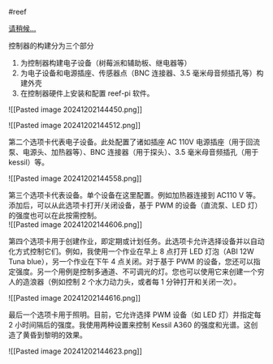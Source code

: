 #reef 

[请稍候…](https://www.reef2reef.com/threads/reef-pi-an-opensource-reef-tank-controller-based-on-raspberry-pi.289256/)

控制器的构建分为三个部分  
1) 为控制器构建电子设备（树莓派和辅助板、继电器等）  
2) 为电子设备和电源插座、传感器点（BNC 连接器、3.5 毫米母音频插孔等）构建外壳  
3) 在控制器硬件上安装和配置 reef-pi 软件。




![[Pasted image 20241202144450.png]]


![[Pasted image 20241202144512.png]]



第二个选项卡代表电子设备。此处配置了诸如插座 AC 110V 电源插座（用于回流泵、电源头、加热器等）、BNC 连接器（用于探头）、3.5 毫米母音频插孔（用于 kessil）等。  

![[Pasted image 20241202144558.png]]

第三个选项卡代表设备。单个设备在这里配置。例如加热器连接到 AC110 V 等。添加后，可以从此选项卡打开/关闭设备，基于 PWM 的设备（直流泵、LED 灯）的强度也可以在此按需控制。  
![[Pasted image 20241202144606.png]]
  
第四个选项卡用于创建作业，即定期或计划任务。此选项卡允许选择设备并以自动化方式控制它们。例如，我使用一个作业在早上 8 点打开 LED 灯泡（ABI 12W Tuna blue），另一个作业在下午 4 点关闭。对于基于 PWM 的设备，您还可以指定强度。另一个用例是控制多通道、不可调光的灯。您也可以使用它来创建一个穷人的造浪器（例如控制 2 个水力动力头，或者每 1 分钟打开和关闭一次）。  

![[Pasted image 20241202144616.png]]


最后一个选项卡用于照明。目前，它允许选择 PWM 设备（如 LED 灯）并指定每 2 小时间隔后的强度。我使用两种设置来控制 Kessil A360 的强度和光谱。这创造了黄昏到黎明的效果。  
  
![[Pasted image 20241202144623.png]]



